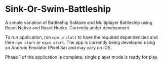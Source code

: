 # Sink-Or-Swim-Battleship
A simple variation of Battleship Solitaire and Multiplayer Battleship using React Native and React Hooks. Currently under development.

To run application, run `npm install` to have the required dependencies and then `npm start` or `expo start`. The app is currently being developed using an Android Emulator (Pixel 3a) and may vary on iOS.

Phase 1 of the application is complete, single player mode is ready for play.

